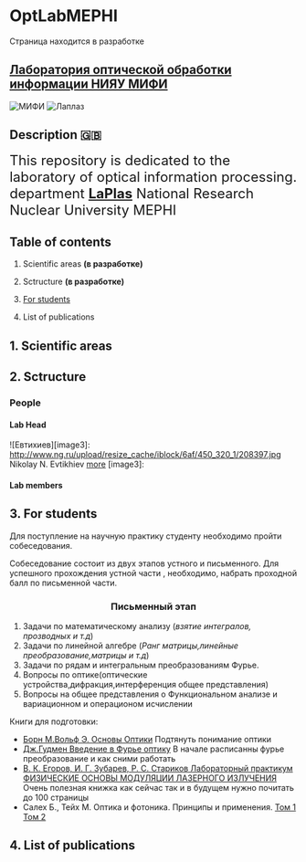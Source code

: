 # OptLabMEPHI
Cтраница находится в разработке

## [Лаборатория оптической обработки информации НИЯУ МИФИ](https://github.com/nozaLER/OptLabMEPHI)

![МИФИ][image1]
![Лаплаз][image2]

[image1]: https://yt3.ggpht.com/a-/AN66SAwKtU4ud-6CjJz3tMnI_WTnpbMJyY-TO0RA1A=s240-mo-c-c0xffffffff-rj-k-no
[image2]: http://wiki.mephist.ru/images/thumb/b/b3/Laplas.jpg/180px-Laplas.jpg

## Description :uk: 

<font size="+2">This repository is dedicated to the laboratory of optical information processing. 
department [__LaPlas__](https://laplas.mephi.ru) National Research Nuclear University  MEPHI  
</font>

## Table of contents
1. Scientific areas __(в разработке)__
2. Sctructure __(в разработке)__
    
3. [For students](#abcd)
4. List of publications  
## 1. Scientific areas
## 2. Sctructure
### People
#### Lab Head
![Евтихиев][image3]: http://www.ng.ru/upload/resize_cache/iblock/6af/450_320_1/208397.jpg
Nikolay N. Evtikhiev [more](https://www.researchgate.net/profile/Nikolay_Evtikhiev)
[image3]:
#### Lab members

## 3. For students <a name="abcd"></a>
Для поступление на научную практику студенту необходимо пройти собеседования.

Собеседование состоит из двух этапов устного и письменного. Для успешного прохождения устной части , необходимо, набрать проходной балл по письменной части.
### <center>Письменный этап</center>	
1. Задачи по математическому анализу (_взятие интегралов, прозводных и т.д_)
2. Задачи по линейной алгебре (_Ранг матрицы,линейные преобразование,матрицы и т.д_)
3. Задачи по рядам и интегральным преобразованиям Фурье.
4. Вопросы по оптике(оптические устройства,дифракция,интерференция общее представления)
5. Вопросы на общее представления о Функциональном анализе и вариационном и операционом исчислении


Книги для подготовки:
* [Борн М.Вольф Э. Основы Оптики](https://github.com/nozaLER/OptLabMEPHI/raw/master/книги/Борн%20М.%20Вольф%20Э.%20Основы%20оптики%20(1973).pdf) Подтянуть понимание оптики
* [Дж.Гудмен Введение в Фурье оптику](https://github.com/nozaLER/OptLabMEPHI/raw/master/книги/%5BGudmen_D.%5D_Vvedenie_v_Fure-optiku(BookFi).pdf) В начале расписанны фурье преобразование и как сними работать 
* [В. К. Егоров, И. Г. Зубарев, Р. С. Стариков Лабораторный практикум ФИЗИЧЕСКИЕ ОСНОВЫ МОДУЛЯЦИИ ЛАЗЕРНОГО ИЗЛУЧЕНИЯ](https://github.com/nozaLER/OptLabMEPHI/raw/master/книги/Егоров%20Лабораторный%20практикум%20Физические%20основы%20модуляции%20лазерного%20излучения%202008.pdf) Очень полезная книжка как сейчас так и в будущем нужно почитать до 100 страницы 
* Салех Б., Тейх М. Оптика и фотоника. Принципы и применения. [Том 1](http://bookfi.net/book/2229694) [Том 2](http://torrents45.xyz/torrent/856173/)
## 4. List of publications 


